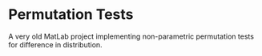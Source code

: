 # Permutation Tests

A very old MatLab project implementing non-parametric permutation tests for difference in distribution.
